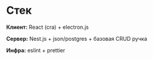 # Стек

**Клиент:** React (cra) + electron.js

**Сервер:** Nest.js + json/postgres + базовая CRUD ручка

**Инфра:** eslint + prettier
